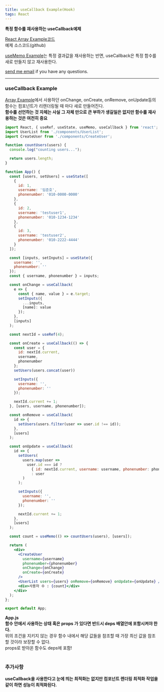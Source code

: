 ```yaml
---
title: useCallback Example(Hook)
tags: React
---
```


**특정 함수를 재사용하는 useCallback예제**  

[React Array Example코드](https://github.com/limjunho/React/tree/master/array_ex)  
예제 소스코드(github)

[useMemo Example](https://limjunho.github.io/2020/09/21/useMemo.html)는 특정 결과값을 재사용하는 반면, useCallback은 특정 함수를 새로 만들지 않고 재사용한다.  

[send me email](mailto:jewel7492@gmail.com) if you have any questions.

<!--more-->

---

### useCallback Example

[Array Example](https://limjunho.github.io/2020/09/21/Array_Modify_Example.html)에서 사용하던 onChange, onCreate, onRemove, onUpdate등의 함수는 컴포넌트가 리렌더링될 때 마다 새로 만들어진다.  
**함수를 선언하는 것 자체는 사실 그 자체 만으로 큰 부하가 생길일은 없지만 함수를 재사용하는 것은 여전히 중요**  

```jsx
import React, { useRef, useState, useMemo, useCallback } from 'react';
import UserList from './components/UserList';
import CreateUser from './components/CreateUser';

function countUsers(users) {
  console.log("counting users...");

  return users.length;
}

function App() {
  const [users, setUsers] = useState([
    {
      id: 1,
      username: '임준호',
      phonenumber: '010-0000-0000'
    },
    {
      id: 2,
      username: 'testuser1',
      phonenumber: '010-1234-1234'
    },
    {
      id: 3,
      username: 'testuser2',
      phonenumber: '010-2222-4444'
    }
  ]);

  const [inputs, setInputs] = useState({
    username: '',
    phonenumber: ''
  });
  const { username, phonenumber } = inputs;

  const onChange = useCallback(
    e => {
      const { name, value } = e.target;
      setInputs({
        ...inputs,
        [name]: value
      });
    },
    [inputs]
  );

  const nextId = useRef(4);

  const onCreate = useCallback(() => {
    const user = {
      id: nextId.current,
      username,
      phonenumber
    };
    setUsers(users.concat(user))

    setInputs({
      username: '',
      phonenumber: ''
    });

    nextId.current += 1;
  }, [users, username, phonenumber]);

  const onRemove = useCallback(
    id => {
      setUsers(users.filter(user => user.id !== id));
    },
    [users]
  );

  const onUpdate = useCallback(
    id => {
      setUsers(
        users.map(user =>
          user.id === id ?
            { id: nextId.current, username: username, phonenumber: phonenumber }
            : user
        )
      );

      setInputs({
        username: '',
        phonenumber: ''
      });

      nextId.current += 1;
    },
    [users]
  );

  const count = useMemo(() => countUsers(users), [users]);

  return (
    <div>
      <CreateUser
        username={username}
        phonenumber={phonenumber}
        onChange={onChange}
        onCreate={onCreate}
      />
      <UserList users={users} onRemove={onRemove} onUpdate={onUpdate} />
      <div>사용자 수 : {count}</div>
    </div>
  );
};

export default App;
```
**App.js**  
**함수 안에서 사용하는 상태 혹은 props 가 있다면 반드시 deps 배열안에 포함시켜야 한다.**  
위의 조건을 지키지 않는 경우 함수 내에서 해당 값들을 참조할 때 가장 최신 값을 참조할 것이라 보장할 수 없다.  
props로 받아온 함수도 deps에 포함!  
<br />

### 추가사항  
**useCallback을 사용한다고 눈에 띄는 최적화는 없지만 컴포넌트 렌더링 최적화 작업을 같이 하면 성능이 최적화된다.**  